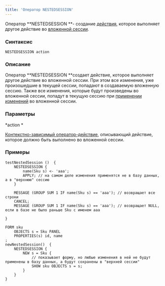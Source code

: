 ```yaml
---
title: 'Оператор NESTEDSESSION'
---
```


Оператор **NESTEDSESSION **- создание [действия](Actions.md), которое выполняет другое действие во [вложенной сессии](New_session_NEWSESSION_NESTEDSESSION_.md#nested).

### Синтаксис

    NESTEDSESSION action 

### Описание

Оператор **NESTEDSESSION **создает действие, которое выполняет другое действие во вложенной сессии. При этом все изменения, уже произошедшие в текущей сессии, попадают в создаваемую вложенную сессию. Также все изменения, которые будут произведены во вложенной сессии, попадут в текущую сессию при [применении изменений](Apply_changes_APPLY_.md) во вложенной сессии.

### Параметры

*action *

[Контекстно-зависимый оператор-действие](Action_operator.md#contextdependent), описывающий действие, которое должно быть выполнено во вложенной сессии.

### Примеры


```lsf
testNestedSession ()  {
    NESTEDSESSION {
        name(Sku s) <- 'aaa';
        APPLY; // на самом деле изменения применятся не в базу данных, а в "верхнюю" сессию
    }

    MESSAGE (GROUP SUM 1 IF name(Sku s) == 'aaa'); // возвращает все строки
    CANCEL;
    MESSAGE (GROUP SUM 1 IF name(Sku s) == 'aaa'); // возвращает NULL, если в базе не было раньше Sku с именем aaa

}

FORM sku
    OBJECTS s = Sku PANEL
    PROPERTIES(s) id, name
;
newNestedSession()  {
    NESTEDSESSION {
        NEW s = Sku {
            // показывает форму, но любые изменения в ней не будут применены в базу данных, а будут сохранены в "верхней сессии"
            SHOW sku OBJECTS s = s;
        }
    }
}
```

  
